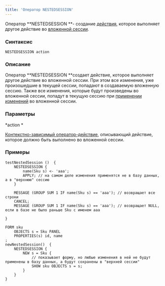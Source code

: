 ```yaml
---
title: 'Оператор NESTEDSESSION'
---
```


Оператор **NESTEDSESSION **- создание [действия](Actions.md), которое выполняет другое действие во [вложенной сессии](New_session_NEWSESSION_NESTEDSESSION_.md#nested).

### Синтаксис

    NESTEDSESSION action 

### Описание

Оператор **NESTEDSESSION **создает действие, которое выполняет другое действие во вложенной сессии. При этом все изменения, уже произошедшие в текущей сессии, попадают в создаваемую вложенную сессию. Также все изменения, которые будут произведены во вложенной сессии, попадут в текущую сессию при [применении изменений](Apply_changes_APPLY_.md) во вложенной сессии.

### Параметры

*action *

[Контекстно-зависимый оператор-действие](Action_operator.md#contextdependent), описывающий действие, которое должно быть выполнено во вложенной сессии.

### Примеры


```lsf
testNestedSession ()  {
    NESTEDSESSION {
        name(Sku s) <- 'aaa';
        APPLY; // на самом деле изменения применятся не в базу данных, а в "верхнюю" сессию
    }

    MESSAGE (GROUP SUM 1 IF name(Sku s) == 'aaa'); // возвращает все строки
    CANCEL;
    MESSAGE (GROUP SUM 1 IF name(Sku s) == 'aaa'); // возвращает NULL, если в базе не было раньше Sku с именем aaa

}

FORM sku
    OBJECTS s = Sku PANEL
    PROPERTIES(s) id, name
;
newNestedSession()  {
    NESTEDSESSION {
        NEW s = Sku {
            // показывает форму, но любые изменения в ней не будут применены в базу данных, а будут сохранены в "верхней сессии"
            SHOW sku OBJECTS s = s;
        }
    }
}
```

  
